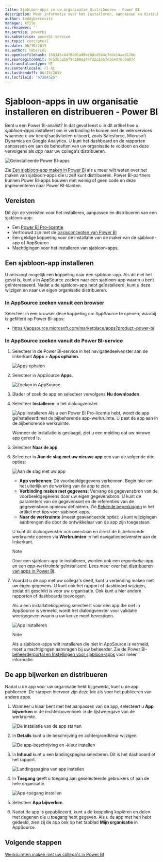 ```yaml
---
title: Sjabloon-apps in uw organisatie distribueren - Power BI
description: Meer informatie over het installeren, aanpassen en distribueren van sjabloon-apps in uw organisatie in Power BI.
author: teddybercovitz
manager: kfile
ms.reviewer: ''
ms.service: powerbi
ms.subservice: powerbi-service
ms.topic: conceptual
ms.date: 06/10/2019
ms.author: tebercov
ms.openlocfilehash: 158345c44f8801a98e19dcd9b4c7dde14aa6126b
ms.sourcegitcommit: 8c52b3256f9c1b8e344f22c1867e56e078c6a87c
ms.translationtype: HT
ms.contentlocale: nl-NL
ms.lasthandoff: 06/19/2019
ms.locfileid: "67264525"
---
```

# <a name="install-and-distribute-template-apps-in-your-organization---power-bi"></a>Sjabloon-apps in uw organisatie installeren en distribueren - Power BI

Bent u een Power BI-analist? In dat geval leest u in dit artikel hoe u *sjabloon-apps* installeert om in verbinding te komen met de vele services waarmee u uw bedrijfsactiviteiten uitvoert, zoals Salesforce, Microsoft Dynamics en Google Analytics. U kunt het dashboard en de rapporten aanpassen om aan de behoeften van uw organisatie te voldoen en deze vervolgens als *app* naar uw collega's distribueren. 

![Geïnstalleerde Power BI-apps](media/service-template-apps-install-distribute/power-bi-get-apps.png)

Zie [Een sjabloon-app maken in Power BI](service-template-apps-create.md) als u meer wilt weten over het maken van sjabloon-apps die u zelf kunt distribueren. Power BI-partners kunnen Power BI-apps bouwen met weinig of geen code en deze implementeren naar Power BI-klanten. 

## <a name="prerequisites"></a>Vereisten  

Dit zijn de vereisten voor het installeren, aanpassen en distribueren van een sjabloon-app: 

- Een [Power BI Pro-licentie](service-self-service-signup-for-power-bi.md)
- Vertrouwd zijn met de [basisconcepten van Power BI](service-basic-concepts.md)
- Een geldige koppeling voor de installatie van de maker van de sjabloon-app of AppSource. 
- Machtigingen voor het installeren van sjabloon-apps. 

## <a name="install-a-template-app"></a>Een sjabloon-app installeren

U ontvangt mogelijk een koppeling naar een sjabloon-app. Als dit niet het geval is, kunt u in AppSource zoeken naar een sjabloon-app waarin u bent geïnteresseerd. Nadat u de sjabloon-app hebt geïnstalleerd, kunt u deze wijzigen en naar uw eigen organisatie distribueren.

### <a name="search-appsource-from-a-browser"></a>In AppSource zoeken vanuit een browser

Selecteer in een browser deze koppeling om AppSource te openen, waarbij is gefilterd op Power BI-apps:

- https://appsource.microsoft.com/marketplace/apps?product=power-bi

### <a name="search-appsource-from-the-power-bi-service"></a>In AppSource zoeken vanuit de Power BI-service

1. Selecteer in de Power BI-service in het navigatiedeelvenster aan de linkerkant **Apps** > **Apps ophalen**.

    ![Apps ophalen](media/service-template-apps-install-distribute/power-bi-get-apps-arrow.png)

2. Selecteer in AppSource **Apps**.

    ![Zoeken in AppSource](media/service-template-apps-install-distribute/power-bi-appsource.png)

3. Blader of zoek de app en selecteer vervolgens **Nu downloaden**.

4. Selecteer **Installeren** in het dialoogvenster.

    ![App installeren](media/service-template-apps-install-distribute/power-install-dialog.png) Als u een Power BI Pro-licentie hebt, wordt de app geïnstalleerd met de bijbehorende app-werkruimte. U past de app aan in de bijbehorende werkruimte.

    Wanneer de installatie is geslaagd, ziet u een melding dat uw nieuwe app gereed is.
4. Selecteer **Naar de app**.
5. Selecteer in **Aan de slag met uw nieuwe app**  een van de volgende drie opties:

    ![Aan de slag met uw app](media/service-template-apps-create/power-bi-template-app-get-started.png)

    - **App verkennen**: De voorbeeldgegevens verkennen. Begin hier om het uiterlijk en de werking van de app te zien. 
    - **Verbinding maken met gegevens**: Vervang de gegevensbron van de voorbeeldgegevens door uw eigen gegevensbron. U kunt de parameters van de gegevensset en de referenties van de gegevensbron opnieuw definiëren. Zie [Bekende beperkingen](service-template-apps-tips.md#known-limitations) in het artikel met tips voor sjabloon-apps. 
    - **Naar de werkruimte** (meest geavanceerde optie): u kunt wijzigingen aanbrengen die door de ontwikkelaar van de app zijn toegestaan.

    U kunt dit dialoogvenster ook overslaan en direct de bijbehorende werkruimte openen via **Werkruimten** in het navigatiedeelvenster aan de linkerkant.
    >[!NOTE]
    >Door een sjabloon-app te installeren, worden ook een *organisatie-app* en een *app-werkruimte* geïnstalleerd. Lees meer over [het distribueren van apps in Power BI](service-create-distribute-apps.md).
 
6. Voordat u de app met uw collega's deelt, kunt u verbinding maken met uw eigen gegevens. U kunt ook het rapport of dashboard wijzigen, zodat dit geschikt is voor uw organisatie. Ook kunt u hier andere rapporten of dashboards toevoegen.

   Als u een installatiekoppeling selecteert voor een app die niet in AppSource is vermeld, wordt het dialoogvenster voor validatie weergegeven waarin u uw keuze moet bevestigen.

   ![App installeren](media/service-template-apps-install-distribute/power-install-unvalidated-dialog.png)

   >[!NOTE]
   >Als u sjabloon-apps wilt installeren die niet in AppSource is vermeld, moet u machtigingen aanvragen bij uw beheerder. Zie de Power BI-[beheerderportal en Instellingen voor sjabloon-apps](service-admin-portal.md#template-apps-settings) voor meer informatie.

## <a name="update-and-distribute-the-app"></a>De app bijwerken en distribueren

Nadat u de app voor uw organisatie hebt bijgewerkt, kunt u de app publiceren. De stappen hiervoor zijn dezelfde als voor het publiceren van andere apps.

1. Wanneer u klaar bent met het aanpassen van de app, selecteert u **App bijwerken** in de rechterbovenhoek in de lijstweergave van de werkruimte.  

    ![De installatie van de app starten](media/service-template-apps-install-distribute/power-bi-start-install-app.png)

2. In **Details** kunt u de beschrijving en achtergrondkleur wijzigen.

   ![De app-beschrijving en -kleur instellen](media/service-template-apps-install-distribute/power-bi-install-app-details.png)

3. In **Inhoud** kunt u een landingspagina selecteren. Dit is het dashboard of het rapport.

   ![Landingspagina van app instellen](media/service-template-apps-install-distribute/power-bi-install-app-content.png)

4. In **Toegang** geeft u toegang aan geselecteerde gebruikers of aan de hele organisatie.  

   ![App-toegang instellen](media/service-template-apps-install-distribute/power-bi-install-access.png)

5. Selecteer **App bijwerken**. 

6. Nadat de app is gepubliceerd, kunt u de koppeling kopiëren en delen met degenen die u toegang hebt gegeven. Als u de app met hen hebt gedeeld, zien zij de app ook op het tabblad **Mijn organisatie** in AppSource.

## <a name="next-steps"></a>Volgende stappen 

[Werkruimten maken met uw collega's in Power BI](service-create-workspaces.md)





  

 
